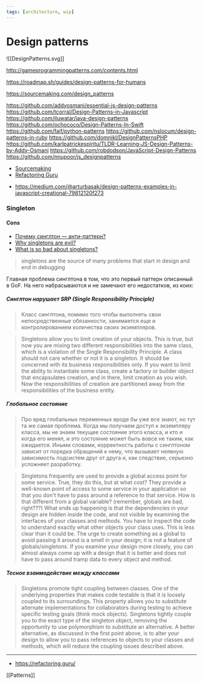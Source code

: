 ```yaml
---
tags: [architecture, wip]
---
```


# Design patterns

![[DesignPatterns.svg]]

http://gameprogrammingpatterns.com/contents.html

https://roadmap.sh/guides/design-patterns-for-humans

https://sourcemaking.com/design_patterns

https://github.com/addyosmani/essential-js-design-patterns
https://github.com/tcorral/Design-Patterns-in-Javascript
https://github.com/iluwatar/java-design-patterns
https://github.com/ochococo/Design-Patterns-In-Swift
https://github.com/faif/python-patterns
https://github.com/nslocum/design-patterns-in-ruby
https://github.com/domnikl/DesignPatternsPHP
https://github.com/karlpatrickespiritu/TLDR-Learning-JS-Design-Patterns-by-Addy-Osmani
https://github.com/robdodson/JavaScript-Design-Patterns
https://github.com/nnupoor/js_designpatterns

- [Sourcemaking](https://sourcemaking.com/)
- [Refactoring Guru](https://refactoring.guru)

* https://medium.com/@arturbasak/design-patterns-examples-in-javascript-creational-79812120f273

### Singleton

#### Cons

- [Почему синглтон — анти-паттерн?](http://rsdn.org/forum/design/2615563.1)
- [Why singletons are evil?](https://blogs.msdn.microsoft.com/scottdensmore/2004/05/25/why-singletons-are-evil/)
- [What is so bad about singletons?](https://stackoverflow.com/questions/137975/what-is-so-bad-about-singletons)

> singletons are the source of many problems that start in design and end in debugging

Главная проблема синглтона в том, что это первый паттерн описанный в GoF. На
него набрасываются и не замечают его недостатков, из коих:

##### Синглтон нарушает SRP (Single Responsibility Principle)

> Класс синглтона, помимо того чтобы выполнять свои непосредственные
> обязанности, занимается еще и контролированием количества своих экземпляров.

> Singletons allow you to limit creation of your objects. This is true, but now
> you are mixing two different responsibilities into the same class, which is a
> violation of the Single Responsibility Principle. A class should not care
> whether or not it is a singleton. It should be concerned with its business
> responsibilities only. If you want to limit the ability to instantiate some
> class, create a factory or builder object that encapsulates creation, and in
> there, limit creation as you wish. Now the responsibilities of creation are
> partitioned away from the responsibilities of the business entity.

##### Глобальное состояние

> Про вред глобальных переменных вроде бы уже все знают, но тут та же самая
> проблема. Когда мы получаем доступ к экземпляру класса, мы не знаем текущее
> состояние этого класса, и кто и когда его менял, и это состояние может быть
> вовсе не таким, как ожидается. Иными словами, корректность работы с синглтоном
> зависит от порядка обращений к нему, что вызывает неявную зависимость
> подсистем друг от друга и, как следствие, серьезно усложняет разработку.

> Singletons frequently are used to provide a global access point for some
> service. True, they do this, but at what cost? They provide a well-known point
> of access to some service in your application so that you don't have to pass
> around a reference to that service. How is that different from a global
> variable? (remember, globals are bad, right???) What ends up happening is that
> the dependencies in your design are hidden inside the code, and not visible by
> examining the interfaces of your classes and methods. You have to inspect the
> code to understand exactly what other objects your class uses. This is less
> clear than it could be. The urge to create something as a global to avoid
> passing it around is a smell in your design; it is not a feature of
> globals/singletons. If you examine your design more closely, you can almost
> always come up with a design that it is better and does not have to pass
> around tramp data to every object and method.

##### Тесное взаимодействие между классами

> Singletons promote tight coupling between classes. One of the underlying
> properties that makes code testable is that it is loosely coupled to its
> surroundings. This property allows you to substitute alternate implementations
> for collaborators during testing to achieve specific testing goals (think mock
> objects). Singletons tightly couple you to the exact type of the singleton
> object, removing the opportunity to use polymorphism to substitute an
> alternative. A better alternative, as discussed in the first point above, is
> to alter your design to allow you to pass references to objects to your
> classes and methods, which will reduce the coupling issues described above.

---

- https://refactoring.guru/

[[Patterns]]
